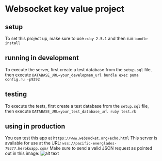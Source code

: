 # Websocket key value project

## setup

To set this project up, make sure to use `ruby 2.5.1` and then run `bundle install`

## running in development
To execute the server, first create a test database from the `setup.sql` file, then execute `DATABASE_URL=your_developmen_url bundle exec puma config.ru -p9292`

## testing
To execute the tests, first create a test database from the `setup.sql` file, then execute `DATABASE_URL=your_test_database_url ruby test.rb`

## using in production
You can test this app at `https://www.websocket.org/echo.html`
This server is available for use at the URL: `wss://pacific-everglades-79377.herokuapp.com/`
Make sure to send a valid JSON request as pointed out in this image:
![alt text](https://i.ibb.co/kDfqxtp/Screen-Shot-2019-07-18-at-20-16-45.png)
